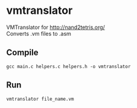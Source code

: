 # vmtranslator
VMTranslator for http://nand2tetris.org/ <br />
Converts .vm files to .asm <br />
## Compile
```gcc main.c helpers.c helpers.h -o vmtranslator```
## Run
```vmtranslator file_name.vm```
